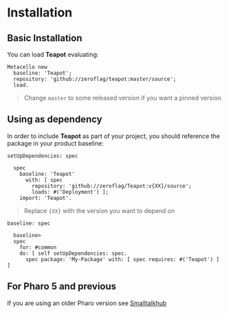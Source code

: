 # Installation

## Basic Installation

You can load **Teapot** evaluating:

```smalltalk
Metacello new
  baseline: 'Teapot';
  repository: 'github://zeroflag/teapot:master/source';
  load.
```

> Change `master` to some released version if you want a pinned version

## Using as dependency

In order to include **Teapot** as part of your project, you should reference the
package in your product baseline:

```smalltalk
setUpDependencies: spec

  spec
    baseline: 'Teapot'
      with: [ spec
        repository: 'github://zeroflag/Teapot:v{XX}/source';
        loads: #('Deployment') ];
    import: 'Teapot'.
```

> Replace `{XX}` with the version you want to depend on

```smalltalk
baseline: spec

  baseline>
  spec
    for: #common
    do: [ self setUpDependencies: spec.
      spec package: 'My-Package' with: [ spec requires: #('Teapot') ] ]
```

## For Pharo 5 and previous

If you are using an older Pharo version see [Smalltalkhub](http://smalltalkhub.com/#!/~zeroflag/Teapot)
